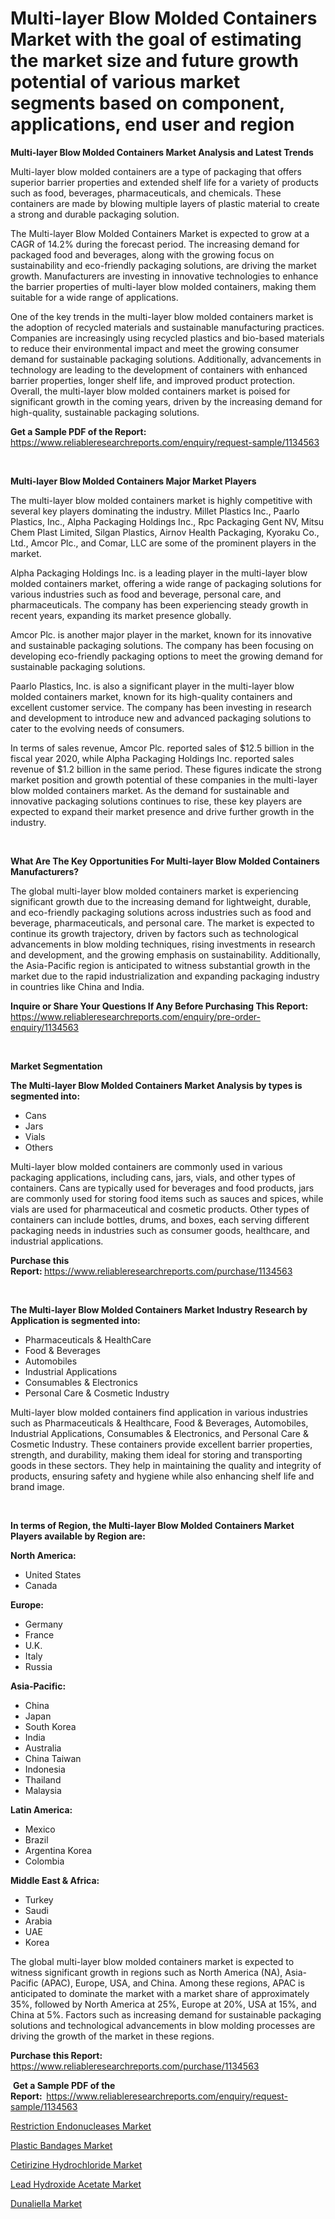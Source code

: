 <p><h1>Multi-layer Blow Molded Containers Market with the goal of estimating the market size and future growth potential of various market segments based on component, applications, end user and region</h1></p><p><strong>Multi-layer Blow Molded Containers Market Analysis and Latest Trends</strong></p>
<p><p>Multi-layer blow molded containers are a type of packaging that offers superior barrier properties and extended shelf life for a variety of products such as food, beverages, pharmaceuticals, and chemicals. These containers are made by blowing multiple layers of plastic material to create a strong and durable packaging solution.</p><p>The Multi-layer Blow Molded Containers Market is expected to grow at a CAGR of 14.2% during the forecast period. The increasing demand for packaged food and beverages, along with the growing focus on sustainability and eco-friendly packaging solutions, are driving the market growth. Manufacturers are investing in innovative technologies to enhance the barrier properties of multi-layer blow molded containers, making them suitable for a wide range of applications.</p><p>One of the key trends in the multi-layer blow molded containers market is the adoption of recycled materials and sustainable manufacturing practices. Companies are increasingly using recycled plastics and bio-based materials to reduce their environmental impact and meet the growing consumer demand for sustainable packaging solutions. Additionally, advancements in technology are leading to the development of containers with enhanced barrier properties, longer shelf life, and improved product protection. Overall, the multi-layer blow molded containers market is poised for significant growth in the coming years, driven by the increasing demand for high-quality, sustainable packaging solutions.</p></p>
<p><strong>Get a Sample PDF of the Report:&nbsp;</strong> <a href="https://www.reliableresearchreports.com/enquiry/request-sample/1134563">https://www.reliableresearchreports.com/enquiry/request-sample/1134563</a></p>
<p>&nbsp;</p>
<p><strong>Multi-layer Blow Molded Containers Major Market Players</strong></p>
<p><p>The multi-layer blow molded containers market is highly competitive with several key players dominating the industry. Millet Plastics Inc., Paarlo Plastics, Inc., Alpha Packaging Holdings Inc., Rpc Packaging Gent NV, Mitsu Chem Plast Limited, Silgan Plastics, Airnov Health Packaging, Kyoraku Co., Ltd., Amcor Plc., and Comar, LLC are some of the prominent players in the market.</p><p>Alpha Packaging Holdings Inc. is a leading player in the multi-layer blow molded containers market, offering a wide range of packaging solutions for various industries such as food and beverage, personal care, and pharmaceuticals. The company has been experiencing steady growth in recent years, expanding its market presence globally.</p><p>Amcor Plc. is another major player in the market, known for its innovative and sustainable packaging solutions. The company has been focusing on developing eco-friendly packaging options to meet the growing demand for sustainable packaging solutions.</p><p>Paarlo Plastics, Inc. is also a significant player in the multi-layer blow molded containers market, known for its high-quality containers and excellent customer service. The company has been investing in research and development to introduce new and advanced packaging solutions to cater to the evolving needs of consumers.</p><p>In terms of sales revenue, Amcor Plc. reported sales of $12.5 billion in the fiscal year 2020, while Alpha Packaging Holdings Inc. reported sales revenue of $1.2 billion in the same period. These figures indicate the strong market position and growth potential of these companies in the multi-layer blow molded containers market. As the demand for sustainable and innovative packaging solutions continues to rise, these key players are expected to expand their market presence and drive further growth in the industry.</p></p>
<p>&nbsp;</p>
<p><strong>What Are The Key Opportunities For Multi-layer Blow Molded Containers Manufacturers?</strong></p>
<p><p>The global multi-layer blow molded containers market is experiencing significant growth due to the increasing demand for lightweight, durable, and eco-friendly packaging solutions across industries such as food and beverage, pharmaceuticals, and personal care. The market is expected to continue its growth trajectory, driven by factors such as technological advancements in blow molding techniques, rising investments in research and development, and the growing emphasis on sustainability. Additionally, the Asia-Pacific region is anticipated to witness substantial growth in the market due to the rapid industrialization and expanding packaging industry in countries like China and India.</p></p>
<p><strong>Inquire or Share Your Questions If Any Before Purchasing This Report:</strong> <a href="https://www.reliableresearchreports.com/enquiry/pre-order-enquiry/1134563">https://www.reliableresearchreports.com/enquiry/pre-order-enquiry/1134563</a></p>
<p>&nbsp;</p>
<p><strong>Market Segmentation</strong></p>
<p><strong>The Multi-layer Blow Molded Containers Market Analysis by types is segmented into:</strong></p>
<p><ul><li>Cans</li><li>Jars</li><li>Vials</li><li>Others</li></ul></p>
<p><p>Multi-layer blow molded containers are commonly used in various packaging applications, including cans, jars, vials, and other types of containers. Cans are typically used for beverages and food products, jars are commonly used for storing food items such as sauces and spices, while vials are used for pharmaceutical and cosmetic products. Other types of containers can include bottles, drums, and boxes, each serving different packaging needs in industries such as consumer goods, healthcare, and industrial applications.</p></p>
<p><strong>Purchase this Report:&nbsp;</strong><a href="https://www.reliableresearchreports.com/purchase/1134563">https://www.reliableresearchreports.com/purchase/1134563</a></p>
<p>&nbsp;</p>
<p><strong>The Multi-layer Blow Molded Containers Market Industry Research by Application is segmented into:</strong></p>
<p><ul><li>Pharmaceuticals & HealthCare</li><li>Food & Beverages</li><li>Automobiles</li><li>Industrial Applications</li><li>Consumables & Electronics</li><li>Personal Care & Cosmetic Industry</li></ul></p>
<p><p>Multi-layer blow molded containers find application in various industries such as Pharmaceuticals & Healthcare, Food & Beverages, Automobiles, Industrial Applications, Consumables & Electronics, and Personal Care & Cosmetic Industry. These containers provide excellent barrier properties, strength, and durability, making them ideal for storing and transporting goods in these sectors. They help in maintaining the quality and integrity of products, ensuring safety and hygiene while also enhancing shelf life and brand image.</p></p>
<p>&nbsp;</p>
<p><strong>In terms of Region, the Multi-layer Blow Molded Containers Market Players available by Region are:</strong></p>
<p>
    <p> <strong> North America: </strong>
        <ul>
            <li>United States</li>
            <li>Canada</li>
        </ul>
        </p> 
    <p> <strong> Europe: </strong>
        <ul>
            <li>Germany</li>
            <li>France</li>
            <li>U.K.</li>
            <li>Italy</li>
            <li>Russia</li>
        </ul>
        </p> 
    <p> <strong> Asia-Pacific: </strong>
        <ul>
            <li>China</li>
            <li>Japan</li>
            <li>South Korea</li>
            <li>India</li>
            <li>Australia</li>
            <li>China Taiwan</li>
            <li>Indonesia</li>
            <li>Thailand</li>
            <li>Malaysia</li>
        </ul>
        </p> 
    <p> <strong> Latin America: </strong>
        <ul>
            <li>Mexico</li>
            <li>Brazil</li>
            <li>Argentina Korea</li>
            <li>Colombia</li>
        </ul>
        </p> 
    <p> <strong> Middle East & Africa: </strong>
        <ul>
            <li>Turkey</li>
            <li>Saudi</li>
            <li>Arabia</li>
            <li>UAE</li>
            <li>Korea</li>
        </ul>
    </p>
    </p>
<p><p>The global multi-layer blow molded containers market is expected to witness significant growth in regions such as North America (NA), Asia-Pacific (APAC), Europe, USA, and China. Among these regions, APAC is anticipated to dominate the market with a market share of approximately 35%, followed by North America at 25%, Europe at 20%, USA at 15%, and China at 5%. Factors such as increasing demand for sustainable packaging solutions and technological advancements in blow molding processes are driving the growth of the market in these regions.</p></p>
<p><strong>Purchase this Report: </strong><a href="https://www.reliableresearchreports.com/purchase/1134563">https://www.reliableresearchreports.com/purchase/1134563</a></p>
<p>&nbsp;<strong>Get a Sample PDF of the Report:&nbsp;&nbsp;</strong><a href="https://www.reliableresearchreports.com/enquiry/request-sample/1134563">https://www.reliableresearchreports.com/enquiry/request-sample/1134563</a></p>
<p><strong></strong></p>
<p><p><a href="https://medium.com/@londonhilll/restriction-endonucleases-market-share-evolution-and-market-growth-trends-2024-2031-d8882aa23448">Restriction Endonucleases Market</a></p><p><a href="https://medium.com/@londonhilll/plastic-bandages-market-competitive-analysis-market-trends-and-forecast-to-2031-e6d12d77a3fa">Plastic Bandages Market</a></p><p><a href="https://medium.com/@londonhilll/cetirizine-hydrochloride-market-trends-forecast-and-competitive-analysis-to-2031-9b8d53b6fc8e">Cetirizine Hydrochloride Market</a></p><p><a href="https://github.com/joannagoyvaerts/Market-Research-Report-List-1/blob/main/lead-hydroxide-acetate-market.md">Lead Hydroxide Acetate Market</a></p><p><a href="https://medium.com/@londonhilll/dunaliella-market-size-market-outlook-and-market-forecast-2024-to-2031-57116c786dd0">Dunaliella Market</a></p></p>